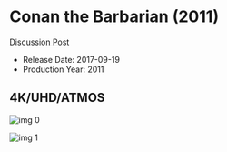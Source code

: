 # Conan the Barbarian (2011)

[Discussion Post](https://www.avsforum.com/threads/bass-eq-for-filtered-movies.2995212/post-58333474)

* Release Date: 2017-09-19
* Production Year: 2011

## 4K/UHD/ATMOS

![img 0](https://i.imgur.com/8Ru5gxg.jpg)

![img 1](https://i.imgur.com/yyMABq7.jpg)

